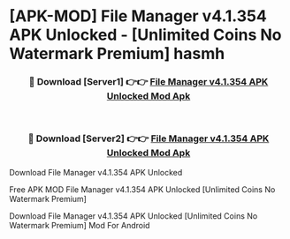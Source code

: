 # [APK-MOD] File Manager v4.1.354 APK Unlocked - [Unlimited Coins No Watermark Premium] hasmh



<div align="center">
<h3>🔴 Download [Server1] 👉👉 <a href="https://momento.my/?title=File_Manager_v4.1.354_APK_Unlocked">File Manager v4.1.354 APK Unlocked Mod Apk</a></h3><br>

<h3>🔴 Download [Server2] 👉👉 <a href="https://momento.my/?title=File_Manager_v4.1.354_APK_Unlocked">File Manager v4.1.354 APK Unlocked Mod Apk</a></h3>
</div>



Download File Manager v4.1.354 APK Unlocked 

Free APK MOD File Manager v4.1.354 APK Unlocked [Unlimited Coins No Watermark Premium]

Download File Manager v4.1.354 APK Unlocked [Unlimited Coins No Watermark Premium] Mod For Android
